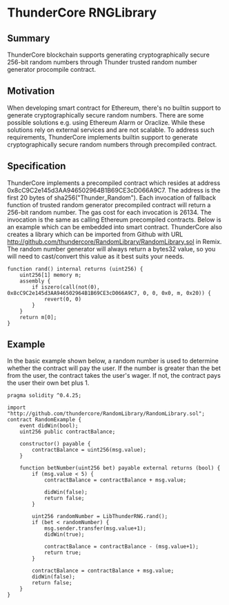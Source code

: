 # ThunderCore RNGLibrary

## Summary
ThunderCore blockchain supports generating cryptographically secure 256-bit
random numbers through Thunder trusted random number generator procompile
contract.

## Motivation
When developing smart contract for Ethereum, there's no builtin support to
generate cryptographically secure random numbers. There are some possible
solutions e.g. using Ethereum Alarm or Oraclize. While these solutions rely
on external services and are not scalable. To address such requirements,
ThunderCore implements builtin support to generate cryptographically secure
random numbers through precompiled contract.

## Specification
ThunderCore implements a precompiled contract which resides at address
0x8cC9C2e145d3AA946502964B1B69CE3cD066A9C7.  The address is the first 20
bytes of sha256("Thunder_Random"). Each invocation of fallback function
of trusted random generator precompiled contract will return a 256-bit
random number. The gas cost for each invocation is 26134. The invocation
is the same as calling Ethereum precompiled contracts. Below is an example
which can be embedded into smart contract.  ThunderCore also creates a
library which can be imported from Github with URL
http://github.com/thundercore/RandomLibrary/RandomLibrary.sol in Remix.
The random number generator will always return a bytes32 value, so you
will need to cast/convert this value as it best suits your needs.

```
function rand() internal returns (uint256) {
    uint256[1] memory m;
    assembly {
        if iszero(call(not(0), 0x8cC9C2e145d3AA946502964B1B69CE3cD066A9C7, 0, 0, 0x0, m, 0x20)) {
            revert(0, 0)
        }
    }
    return m[0];
}
```

## Example
In the basic example shown below, a random number is used to determine
whether the contract will pay the user. If the number is greater than
the bet from the user, the contract takes the user's wager. If not, the
contract pays the user their own bet plus 1.

```
pragma solidity ^0.4.25;

import "http://github.com/thundercore/RandomLibrary/RandomLibrary.sol";
contract RandomExample {
    event didWin(bool);
    uint256 public contractBalance;

    constructor() payable {
        contractBalance = uint256(msg.value);
    }

    function betNumber(uint256 bet) payable external returns (bool) {
        if (msg.value < 5) {
            contractBalance = contractBalance + msg.value;

            didWin(false);
            return false;
        }

        uint256 randomNumber = LibThunderRNG.rand();
        if (bet < randomNumber) {
            msg.sender.transfer(msg.value+1);
            didWin(true);

            contractBalance = contractBalance - (msg.value+1);
            return true;
        }

        contractBalance = contractBalance + msg.value;
        didWin(false);
        return false;
    }
}
 ```
